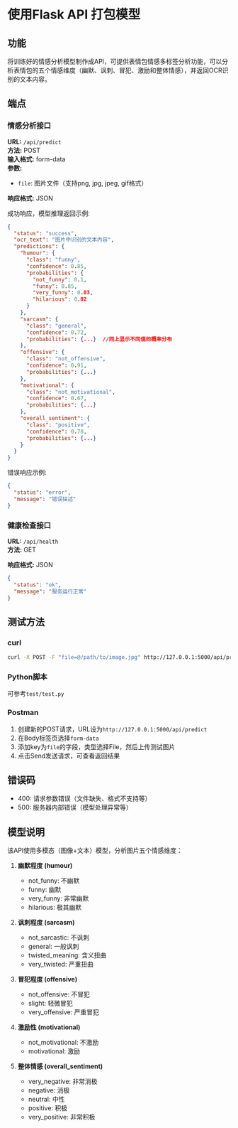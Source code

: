 # 使用Flask API 打包模型

## 功能

将训练好的情感分析模型制作成API，可提供表情包情感多标签分析功能，可以分析表情包的五个情感维度（幽默、讽刺、冒犯、激励和整体情感），并返回OCR识别的文本内容。

## 端点

### 情感分析接口

**URL:** `/api/predict`  
**方法:** POST  
**输入格式:** form-data  
**参数:**
- `file`: 图片文件（支持png, jpg, jpeg, gif格式）

**响应格式:** JSON

成功响应，模型推理返回示例:
```json
{
  "status": "success",
  "ocr_text": "图片中识别的文本内容",
  "predictions": {
    "humour": {
      "class": "funny",
      "confidence": 0.85,
      "probabilities": {
        "not_funny": 0.1,
        "funny": 0.85, 
        "very_funny": 0.03, 
        "hilarious": 0.02
      }
    },
    "sarcasm": {
      "class": "general",
      "confidence": 0.72,
      "probabilities": {...}  //同上显示不同值的概率分布
    },
    "offensive": {
      "class": "not_offensive",
      "confidence": 0.91,
      "probabilities": {...}
    },
    "motivational": {
      "class": "not_motivational",
      "confidence": 0.67,
      "probabilities": {...}
    },
    "overall_sentiment": {
      "class": "positive",
      "confidence": 0.78,
      "probabilities": {...}
    }
  }
}
```

错误响应示例:
```json
{
  "status": "error",
  "message": "错误描述"
}
```

### 健康检查接口

**URL:** `/api/health`  
**方法:** GET  

**响应格式:** JSON
```json
{
  "status": "ok",
  "message": "服务运行正常"
}
```

## 测试方法

### curl

```bash
curl -X POST -F "file=@/path/to/image.jpg" http://127.0.0.1:5000/api/predict
```

### Python脚本

可参考`test/test.py`

### Postman

1. 创建新的POST请求，URL设为`http://127.0.0.1:5000/api/predict`
2. 在Body标签页选择`form-data`
3. 添加key为`file`的字段，类型选择File，然后上传测试图片
4. 点击Send发送请求，可查看返回结果

## 错误码

- 400: 请求参数错误（文件缺失、格式不支持等）
- 500: 服务器内部错误（模型处理异常等）

## 模型说明

该API使用多模态（图像+文本）模型，分析图片五个情感维度：

1. **幽默程度 (humour)**
   - not_funny: 不幽默
   - funny: 幽默
   - very_funny: 非常幽默
   - hilarious: 极其幽默

2. **讽刺程度 (sarcasm)**
   - not_sarcastic: 不讽刺
   - general: 一般讽刺
   - twisted_meaning: 含义扭曲
   - very_twisted: 严重扭曲

3. **冒犯程度 (offensive)**
   - not_offensive: 不冒犯
   - slight: 轻微冒犯
   - very_offensive: 严重冒犯

4. **激励性 (motivational)**
   - not_motivational: 不激励
   - motivational: 激励

5. **整体情感 (overall_sentiment)**
   - very_negative: 非常消极
   - negative: 消极
   - neutral: 中性
   - positive: 积极
   - very_positive: 非常积极